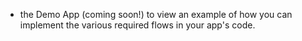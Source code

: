 
* the Demo App (coming soon!) to view an example of how you can implement the various required flows in your app's code.
